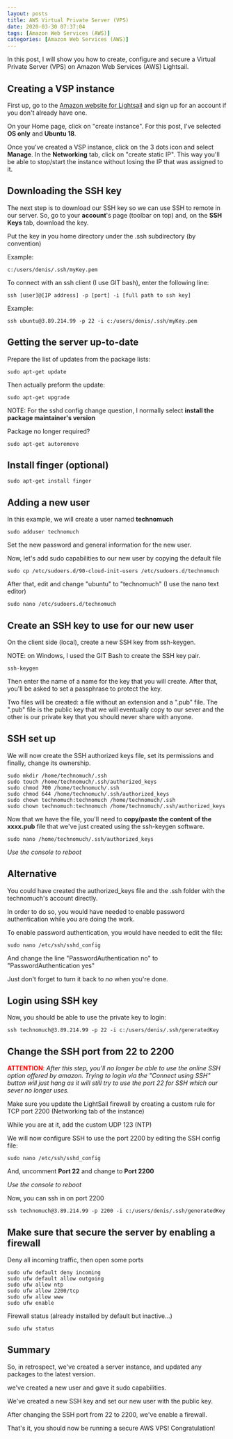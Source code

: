 ```yaml
---
layout: posts
title: AWS Virtual Private Server (VPS)
date: 2020-03-30 07:37:04
tags: [Amazon Web Services (AWS)]
categories: [Amazon Web Services (AWS)]
---
```


In this post, I will show you how to create, configure and secure a Virtual Private Server (VPS) on Amazon Web Services (AWS) Lightsail.

## Creating a VSP instance

First up, go to the [Amazon website for Lightsail](https://lightsail.aws.amazon.com) and sign up for an account if you don't already have one.

On your Home page, click on "create instance".  For this post, I've selected __OS only__ and __Ubuntu 18__.

Once you've created a VSP instance, click on the 3 dots icon and select __Manage__.  In the __Networking__ tab, click on "create static IP". This way you'll be able to stop/start the instance without losing the IP that was assigned to it.

## Downloading the SSH key

The next step is to download our SSH key so we can use SSH to remote in our server.  So, go to your __account__'s page (toolbar on top) and, on the __SSH Keys__ tab, download the key.

Put the key in you home directory under the .ssh subdirectory (by convention)

Example:

``` batch
c:/users/denis/.ssh/myKey.pem
```

To connect with an ssh client (I use GIT bash), enter the following line:

``` batch
ssh [user]@[IP address] -p [port] -i [full path to ssh key]
```

Example:

``` batch
ssh ubuntu@3.89.214.99 -p 22 -i c:/users/denis/.ssh/myKey.pem
```

## Getting the server up-to-date

Prepare the list of updates from the package lists:

``` shell
sudo apt-get update
```

Then actually preform the update:

``` shell
sudo apt-get upgrade
```

NOTE: For the sshd config change question, I normally select __install the package maintainer's version__

Package no longer required?

``` shell
sudo apt-get autoremove
```

## Install finger (optional)

``` shell
sudo apt-get install finger
```

## Adding a new user

In this example, we will create a user named __technomuch__

``` shell
sudo adduser technomuch
```

Set the new password and general information for the new user.

Now, let's add sudo capabilities to our new user by copying the default file

``` shell
sudo cp /etc/sudoers.d/90-cloud-init-users /etc/sudoers.d/technomuch
```

After that,  edit and change "ubuntu" to "technomuch" (I use the nano text editor)

``` shell
sudo nano /etc/sudoers.d/technomuch
```

## Create an SSH key to use for our new user

On the client side (local), create a new SSH key from ssh-keygen.

NOTE: on Windows, I used the GIT Bash to create the SSH key pair.

``` batch
ssh-keygen
```

Then enter the name of a name for the key that you will create.  After that, you'll be asked to set a passphrase to protect the key.

Two files will be created: a file without an extension and a ".pub" file.  The ".pub" file is the public key that we will eventually copy to our sever and the other is our private key that you should never share with anyone.

## SSH set up

We will now create the SSH authorized keys file, set its permissions and finally, change its ownership.

``` shell
sudo mkdir /home/technomuch/.ssh
sudo touch /home/technomuch/.ssh/authorized_keys
sudo chmod 700 /home/technomuch/.ssh
sudo chmod 644 /home/technomuch/.ssh/authorized_keys
sudo chown technomuch:technomuch /home/technomuch/.ssh
sudo chown technomuch:technomuch /home/technomuch/.ssh/authorized_keys
```

Now that we have the file, you'll need to __copy/paste the content of the xxxx.pub__ file that we've just created using the ssh-keygen software.

``` shell
sudo nano /home/technomuch/.ssh/authorized_keys
```

_Use the console to reboot_

## Alternative

You could have created the authorized_keys file and the .ssh folder with the technomuch's account directly.

In order to do so, you would have needed to enable password authentication while you are doing the work.

To enable password authentication, you would have needed to edit the file:

``` shell
sudo nano /etc/ssh/sshd_config
```

And change the line "PasswordAuthentication no" to "PasswordAuthentication yes"

Just don't forget to turn it back to _no_ when you're done.

## Login using SSH key

Now, you should be able to use the private key to login:

``` batch
ssh technomuch@3.89.214.99 -p 22 -i c:/users/denis/.ssh/generatedKey
```

## Change the SSH port from 22 to 2200

<span style="color:red">__ATTENTION__</span>: _After this step, you'll no longer be able to use the online SSH option offered by amazon.  Trying to login via the "Connect using SSH" button will just hang as it will still try to use the port 22 for SSH which our sever no longer uses._

Make sure you update the LightSail firewall by creating a custom rule for TCP port 2200 (Networking tab of the instance)

While you are at it, add the custom UDP 123 (NTP)

We will now configure SSH to use the port 2200 by editing the SSH config file:

``` shell
sudo nano /etc/ssh/sshd_config
```

And, uncomment __Port 22__ and change to __Port 2200__

_Use the console to reboot_

Now, you can ssh in on port 2200

``` batch
ssh technomuch@3.89.214.99 -p 2200 -i c:/users/denis/.ssh/generatedKey
```


## Make sure that secure the server by enabling a firewall

Deny all incoming traffic, then open some ports

``` shell
sudo ufw default deny incoming
sudo ufw default allow outgoing
sudo ufw allow ntp
sudo ufw allow 2200/tcp
sudo ufw allow www
sudo ufw enable
```

Firewall status (already installed by default but inactive...)

``` shell
sudo ufw status
```

## Summary

So, in retrospect, we've created a server instance, and updated any packages to the latest version.

we've created a new user and gave it sudo capabilities.

We've created a new SSH key and set our new user with the public key.

After changing the SSH port from 22 to 2200, we've enable a firewall.

That's it, you should now be running a secure AWS VPS!  Congratulation!

